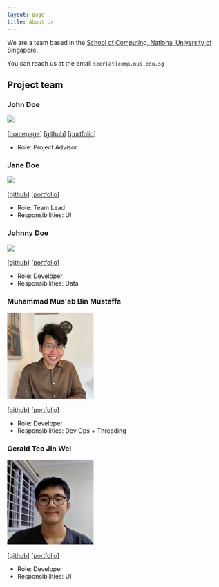```yaml
---
layout: page
title: About Us
---
```


We are a team based in the [School of Computing, National University of Singapore](http://www.comp.nus.edu.sg).

You can reach us at the email `seer[at]comp.nus.edu.sg`

## Project team

### John Doe

<img src="images/johndoe.png" width="200px">

[[homepage](http://www.comp.nus.edu.sg/~damithch)]
[[github](https://github.com/johndoe)]
[[portfolio](team/johndoe.md)]

* Role: Project Advisor

### Jane Doe

<img src="images/johndoe.png" width="200px">

[[github](http://github.com/johndoe)]
[[portfolio](team/johndoe.md)]

* Role: Team Lead
* Responsibilities: UI

### Johnny Doe

<img src="images/johndoe.png" width="200px">

[[github](http://github.com/johndoe)] [[portfolio](team/johndoe.md)]

* Role: Developer
* Responsibilities: Data

### Muhammad Mus'ab Bin Mustaffa

<img src="images/muhdmusab.png" width="200px">

[[github](http://github.com/muhdmusab)]
[[portfolio](team/muhdmusab.md)]

* Role: Developer
* Responsibilities: Dev Ops + Threading

### Gerald Teo Jin Wei

<img src="images/jialatteo.png" width="200px">

[[github](http://github.com/jialatteo)]
[[portfolio](team/jialatteo.md)]

* Role: Developer
* Responsibilities: UI